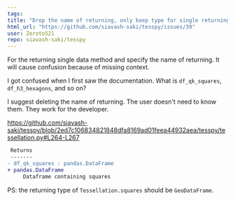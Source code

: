 ```yaml
---
tags: 
title: "Drop the name of returning, only keep type for single returning method"
html_url: "https://github.com/siavash-saki/tesspy/issues/39"
user: Zeroto521
repo: siavash-saki/tesspy
---
```


For the returning single data method and specify the name of returning.
It will cause confusion because of missing context.

I got confused when I first saw the documentation.
What is `df_qk_squares`, `df_h3_hexagons`, and so on?

I suggest deleting the name of returning.
The user doesn't need to know them. They work for the developer.

https://github.com/siavash-saki/tesspy/blob/2ed7c106834821848dfa8169ad01feea44932aea/tesspy/tessellation.py#L264-L267

```diff
 Returns 
 ------- 
- df_qk_squares : pandas.DataFrame
+ pandas.DataFrame
     Dataframe containing squares 
```

PS: the returning type of `Tessellation.squares` should be `GeoDataFrame`.